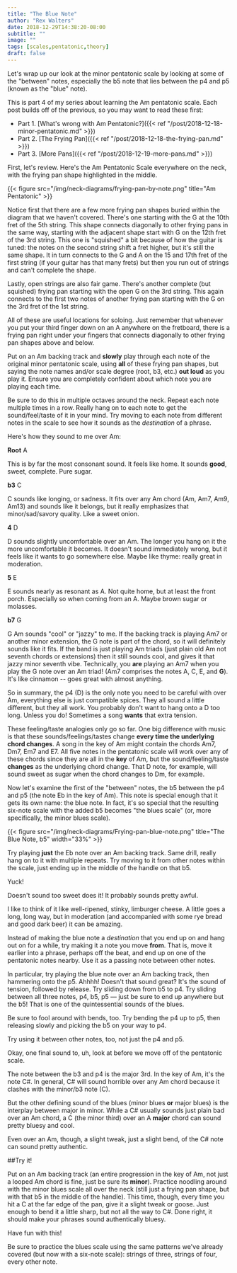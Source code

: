 ```yaml
---
title: "The Blue Note"
author: "Rex Walters"
date: 2018-12-29T14:38:20-08:00
subtitle: ""
image: ""
tags: [scales,pentatonic,theory]
draft: false
---
```


Let's wrap up our look at the minor pentatonic scale by looking at some of the "between" notes, especially the b5 note that lies between the p4 and p5 (known as the "blue" note).
<!--more-->

This is part 4 of my series about learning the Am pentatonic scale. Each post builds off of the previous, so you may want to read these first:

- Part 1. [What's wrong with Am Pentatonic?]({{< ref "/post/2018-12-18-minor-pentatonic.md" >}})
- Part 2. [The Frying Pan]({{< ref "/post/2018-12-18-the-frying-pan.md" >}})
- Part 3. [More Pans]({{< ref "/post/2018-12-19-more-pans.md" >}})

First, let's review. Here's the Am Pentatonic Scale everywhere on the neck, with the frying pan shape highlighted in the middle.

{{< figure src="/img/neck-diagrams/frying-pan-by-note.png" title="Am Pentatonic" >}}

Notice first that there are a few more frying pan shapes buried within the diagram that we haven't covered. There's one starting with the G at the 10th fret of the 5th string. This shape connects diagonally to other frying pans in the same way, starting with the adjacent shape start with  G on the 12th fret of the 3rd string. This one is "squished" a bit because of how the guitar is tuned: the notes on the second string shift a fret higher, but it's still the same shape. It in turn connects to the G and A on the 15 and 17th fret of the first string (if your guitar has that many frets) but then you run out of strings and can't complete the shape.

Lastly, open strings are also fair game. There's another complete (but squished) frying pan starting with the open G on the 3rd string. This again connects to the first two notes of another frying pan starting with the G on the 3rd fret of the 1st string.

All of these are useful locations for soloing. Just remember that whenever you put your third finger down on an A anywhere on the fretboard, there is a frying pan right under your fingers that connects diagonally to other frying pan shapes above and below.

Put on an Am backing track and **slowly** play through each note of the original minor pentatonic scale, using **all** of these frying pan shapes, but saying the note names and/or scale degree (root, b3, etc.) **out loud** as you play it. Ensure you are completely confident about which note you are playing each time.

Be sure to do this in multiple octaves around the neck. Repeat each note multiple times in a row. Really hang on to each note to get the sound/feel/taste of it in your mind. Try moving to each note from different notes in the scale to see how it sounds as the *destination* of a phrase.

Here's how they sound to me over Am:

**Root** A

This is by far the most consonant sound. It feels like home. It sounds **good**, sweet, complete. Pure sugar.

**b3** C

C sounds like longing, or sadness. It fits over any Am chord (Am, Am7, Am9, Am13) and sounds like it belongs, but it really emphasizes that minor/sad/savory quality. Like a sweet onion.

**4** D

D sounds slightly uncomfortable over an Am. The longer you hang on it the more uncomfortable it becomes. It doesn't sound immediately wrong, but it feels like it wants to go somewhere else. Maybe like thyme: really great in moderation.

**5** E

E sounds nearly as resonant as A. Not quite home, but at least the front porch. Especially so when coming from an A. Maybe brown sugar or molasses.

**b7** G

G Am sounds "cool" or "jazzy" to me. If the backing track is playing Am7 or another minor extension, the G note is part of the chord, so it will definitely sounds like it fits. If the band is just playing Am triads (just plain old Am not seventh chords or extensions) then it still sounds cool, and gives it that jazzy minor seventh vibe. Technically, you **are** playing an Am7 when you play the G note over an Am triad! (Am7 comprises the notes A, C, E, and **G**). It's like cinnamon -- goes great with almost anything.

So in summary, the p4 (D) is the only note you need to be careful with over Am, everything else is just compatible spices. They all sound a little different, but they all work. You probably don't want to hang onto a D too long. Unless you do! Sometimes a song **wants** that extra tension.

These feeling/taste analogies only go so far. One big difference with music is that these sounds/feelings/tastes change **every time the underlying chord changes**. A song in the key of Am might contain the chords Am7, Dm7, Em7 and E7. All five notes in the pentatonic scale will work over any of these chords since they are all in the **key** of Am, but the sound/feeling/taste **changes** as the underlying chord change. That D note, for example, will sound sweet as sugar when the chord changes to Dm, for example.

Now let's examine the first of the "between" notes, the b5 between the p4 and p5 (the note Eb in the key of Am). This note is special enough that it gets its own name: the blue note. In fact, it's so special that the resulting six-note scale with the added b5 becomes "the blues scale" (or, more specifically, the minor blues scale).

{{< figure src="/img/neck-diagrams/Frying-pan-blue-note.png" title="The Blue Note, b5" width="33%" >}}

Try playing **just** the Eb note over an Am backing track. Same drill, really hang on to it with multiple repeats. Try moving to it from other notes within the scale, just ending up in the middle of the handle on that b5.

Yuck!

Doesn't sound too sweet does it! It probably sounds pretty awful.

I like to think of it like well-ripened, stinky, limburger cheese. A little goes a long, long way, but in moderation (and accompanied with some rye bread and good dark beer) it can be amazing.

Instead of making the blue note a *destination* that you end up on and hang out on for a while, try making it a note you move **from**. That is, move it earlier into a phrase, perhaps off the beat, and end up on one of the pentatonic notes nearby. Use it as a passing note between other notes.

In particular, try playing the blue note over an Am backing track, then hammering onto the p5. Ahhhh! Doesn't that sound great? It's the sound of tension, followed by release. Try sliding down from b5 to p4. Try sliding between all three notes, p4, b5, p5 &mdash; just be sure to end up anywhere but the b5! That is one of the quintessential sounds of the blues.

Be sure to fool around with bends, too. Try bending the p4 up to p5, then releasing slowly and picking the b5 on your way to p4.

Try using it between other notes, too, not just the p4 and p5.

Okay, one final sound to, uh, look at before we move off of the pentatonic scale.

The note between the b3 and p4 is the major 3rd. In the key of Am, it's the note C#. In general, C# will sound horrible over any Am chord because it clashes with the minor/b3 note (C).

But the other defining sound of the blues (minor blues **or** major blues) is the interplay between major in minor. While a C# usually sounds just plain bad over an Am chord, a C (the minor third) over an A **major** chord can sound pretty bluesy and cool.

Even over an Am, though, a slight tweak, just a slight bend, of the C# note can sound pretty authentic.

##Try it!

Put on an Am backing track (an entire progression in the key of Am, not just a looped Am chord is fine, just be sure its **minor**). Practice noodling around with the minor blues scale all over the neck (still just a frying pan shape, but with that b5 in the middle of the handle). This time, though, every time you hit a C at the far edge of the pan, give it a slight tweak or goose. Just enough to bend it a little sharp, but not all the way to C#. Done right, it should make your phrases sound authentically bluesy.

Have fun with this!

Be sure to practice the blues scale using the same patterns we've already covered (but now with a six-note scale): strings of three, strings of four, every other note.
